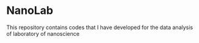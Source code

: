 # NanoLab
This repository contains codes that I have developed for the data analysis of laboratory of nanoscience
